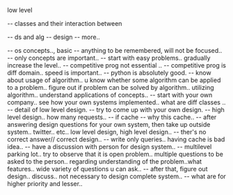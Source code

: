 low level

-- classes and their interaction between



-- ds and alg
-- design -- more..


-- os concepts.., basic 
-- anything to be remembered, will not be focused..
-- only concepts are important..
-- start with easy problems.. gradually increase the level..
-- competitive prog not essential ..
-- competitive prog is diff domain.. speed is important..
-- python is absolutely good.
-- know about usage of algorithm.. u know whether some
algorithm can be applied to a problem.. figure out if problem
can be solved by algorithm.. utilizing algorithm.. 
understand applications of concepts..
-- start with your own company.. see how your own systems implemented.. what are diff classes ..
-- detail of low level design.
-- try to come up with your own design.
-- high level design.. how many requests..
-- if cache -- why this cache..
-- after answering design questions for your own system, then take up outside system.. twitter.. etc.. low level design, high level design..
-- ther's no correct answer// correct design..
-- write only queries.. having cache is bad idea..
-- have a discussion with person for design system..
-- multilevel parking lot.. try to observe that it is open problem.. multiple questions to be asked to the person.. regarding understanding of the problem..what features.. wide variety of questions u can ask..
-- after that, figure out design.. discuss.. not necessary to design complete system..
-- what are for higher priority and lesser.. 